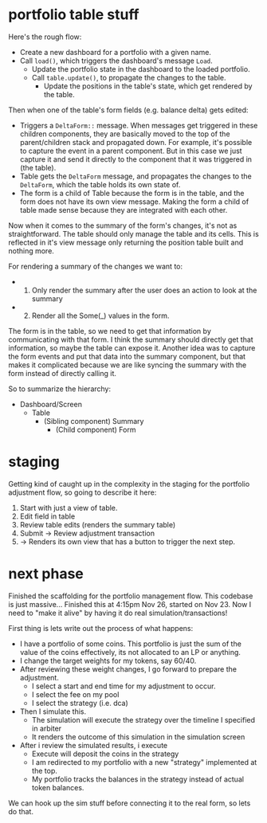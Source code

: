 # portfolio table stuff

Here's the rough flow:
- Create a new dashboard for a portfolio with a given name.
- Call `load()`, which triggers the dashboard's message `Load`.
    - Update the portfolio state in the dashboard to the loaded portfolio.
    - Call `table.update()`, to propagate the changes to the table.
        - Update the positions in the table's state, which get rendered by the table.


Then when one of the table's form fields (e.g. balance delta) gets edited:
- Triggers a `DeltaForm::` message. When messages get triggered in these children components, they are basically moved to the top of the parent/children stack and propagated down. For example, it's possible to capture the event in a parent component. But in this case we just capture it and send it directly to the component that it was triggered in (the table).
- Table gets the `DeltaForm` message, and propagates the changes to the `DeltaForm`, which the table holds its own state of.
- The form is a child of Table because the form is in the table, and the form does not have its own view message. Making the form a child of table made sense because they are integrated with each other.

Now when it comes to the summary of the form's changes, it's not as straightforward. The table should only manage the table and its cells. This is reflected in it's view message only returning the position table built and nothing more.

For rendering a summary of the changes we want to:
- 1. Only render the summary after the user does an action to look at the summary
- 2. Render all the Some(_) values in the form.

The form is in the table, so we need to get that information by communicating with that form.
I think the summary should directly get that information, so maybe the table can expose it. Another idea was to capture the form events and put that data into the summary component, but that makes it complicated because we are like syncing the summary with the form instead of directly calling it.

So to summarize the hierarchy:
- Dashboard/Screen
    - Table
        - (Sibling component) Summary
            - (Child component) Form 


# staging

Getting kind of caught up in the complexity in the staging for the portfolio adjustment flow, so going to describe it here:
1. Start with just a view of table.
2. Edit field in table
3. Review table edits (renders the summary table)
4. Submit -> Review adjustment transaction
5.  -> Renders its own view that has a button to trigger the next step.


# next phase

Finished the scaffolding for the portfolio management flow. This codebase is just massive... Finished this at 4:15pm Nov 26, started on Nov 23. Now I need to "make it alive" by having it do real simulation/transactions!


First thing is lets write out the process of what happens:
- I have a portfolio of some coins. This portfolio is just the sum of the value of the coins effectively, its not allocated to an LP or anything.
- I change the target weights for my tokens, say 60/40.
- After reviewing these weight changes, I go forward to prepare the adjustment.
    - I select a start and end time for my adjustment to occur.
    - I select the fee on my pool
    - I select the strategy (i.e. dca)
- Then I simulate this.
    - The simulation will execute the strategy over the timeline I specified in arbiter
    - It renders the outcome of this simulation in the simulation screen
- After i review the simulated results, i execute
    - Execute will deposit the coins in the strategy
    - I am redirected to my portfolio with a new "strategy" implemented at the top.
    - My portfolio tracks the balances in the strategy instead of actual token balances.

We can hook up the sim stuff before connecting it to the real form, so lets do that.